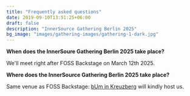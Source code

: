 ```yaml
---
title: "Frequently asked questions"
date: 2019-09-10T13:51:25+06:00
draft: false
description: "InnerSource Gathering Berlin 2025"
bg_image: "images/gathering-images/gathering-1-dark.jpg"
---
```


<b>When does the InnerSoure Gathering Berlin 2025 take place?</b>

We'll meet right after FOSS Backstage on March 12th 2025. 

<b>Where does the InnerSource Gathering Berlin 2025 take place?</b>

Same venue as FOSS Backstage: <a href="https://25.foss-backstage.de/attend/">bUm in Kreuzberg</a> will kindly host us.


